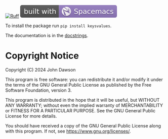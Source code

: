 [![Ruff](https://img.shields.io/endpoint?url=https://raw.githubusercontent.com/astral-sh/ruff/main/assets/badge/v2.json)](https://github.com/astral-sh/ruff)
[![Built with Spacemacs](https://raw.githubusercontent.com/syl20bnr/spacemacs/develop/assets/spacemacs-badge.svg)](https://develop.spacemacs.org)

To install the package run `pip install keysvalues`.

The documentation is in the
[docstrings](https://github.com/JohnADawson/keysvalues/blob/master/src/keysvalues.py).

# Copyright Notice

Copyright (C) 2024 John Dawson

This program is free software: you can redistribute it and/or modify it under
the terms of the GNU General Public License as published by the Free Software
Foundation, version 3.

This program is distributed in the hope that it will be useful, but WITHOUT ANY
WARRANTY; without even the implied warranty of MERCHANTABILITY or FITNESS FOR A
PARTICULAR PURPOSE. See the GNU General Public License for more details.

You should have received a copy of the GNU General Public License along with
this program. If not, see <https://www.gnu.org/licenses/>.
